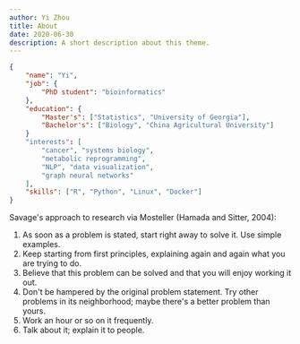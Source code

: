 ```yaml
---
author: Yi Zhou
title: About
date: 2020-06-30
description: A short description about this theme.
---
```


```json
{
    "name": "Yi",
    "job": {
        "PhD student": "bioinformatics"
    },
    "education": {
        "Master's": ["Statistics", "University of Georgia"],
        "Bachelor's": ["Biology", "China Agricultural University"]
    }
    "interests": [
        "cancer", "systems biology",
        "metabolic reprogramming",
        "NLP", "data visualization",
        "graph neural networks"
    ],
    "skills": ["R", "Python", "Linux", "Docker"]
}
```

Savage's approach to research via Mosteller (Hamada and Sitter, 2004):

1. As soon as a problem is stated, start right away to solve it. Use simple examples.
2. Keep starting from first principles, explaining again and again what you are trying to do.
3. Believe that this problem can be solved and that you will enjoy working it out.
4. Don't be hampered by the original problem statement. Try other problems in its neighborhood; maybe there's a better problem than yours.
5. Work an hour or so on it frequently.
6. Talk about it; explain it to people.
